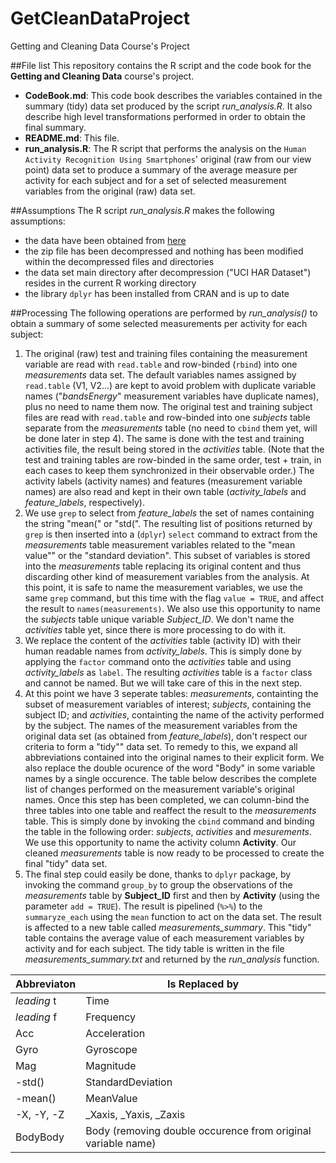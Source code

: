 # GetCleanDataProject
Getting and Cleaning Data Course's Project

##File list
This repository contains the R script and the code book for the **Getting and Cleaning Data** course's project.

+ **CodeBook.md**: This code book describes the variables contained in the summary (tidy) data set produced by the script *run_analysis.R*. It also describe high level transformations performed in order to obtain the final summary.
+ **README.md**: This file.
+ **run_analysis.R**: The R script that performs the analysis on the `Human Activity Recognition Using Smartphones`' original (raw from our view point) data set to produce a summary of the average measure per activity for each subject and for a set of selected measurement variables from the original (raw) data set.

##Assumptions
The R script *run_analysis.R* makes the following assumptions:
+ the data have been obtained from [here](https://d396qusza40orc.cloudfront.net/getdata%2Fprojectfiles%2FUCI%20HAR%20Dataset.zip)
+ the zip file has been decompressed and nothing has been modified within the decompressed files and directories
+ the data set main directory after decompression ("UCI HAR Dataset") resides in the current R working directory
+ the library `dplyr` has been installed from CRAN and is up to date

##Processing 
The following operations are performed by *run_analysis()* to obtain a summary of some selected measurements per activity for each subject:

1. The original (raw) test and training files containing the measurement variable are read with `read.table` and row-binded (`rbind`) into one *measurements* data set. The default variables names assigned by `read.table` (V1, V2...) are kept to avoid problem with duplicate variable names ("*bandsEnergy*" measurement variables have duplicate names), plus no need to name them now. The original test and training subject files are read with `read.table` and row-binded into one *subjects* table separate from the *measurements* table (no need to `cbind` them yet, will be done later in step 4). The same is done with the test and training activities file, the result being stored in the *activities* table. (Note that the test and training tables are row-binded in the same order, test + train, in each cases to keep them synchronized in their observable order.) The activity labels (activity names) and features (measurement variable names) are also read and kept in their own table (*activity_labels* and *feature_labels*, respectively).
2. We use `grep` to select from *feature_labels* the set of names containing the string "mean(" or "std(". The resulting list of positions returned by `grep` is then inserted into a (`dplyr`) `select` command to extract from the *measurements* table measurement variables related to the "mean value"" or the "standard deviation". This subset of variables is stored into the *measurements* table replacing its original content and thus discarding other kind of measurement variables from the analysis. At this point, it is safe to name the measurement variables, we use the same `grep` command, but this time with the flag `value = TRUE`, and affect the result to `names(measurements)`. We also use this opportunity to name the *subjects* table unique variable *Subject_ID*. We don't name the *activities* table yet, since there is more processing to do with it.
3. We replace the content of the *activities* table (activity ID) with their human readable names from *activity_labels*. This is simply done by applying the `factor` command onto the *activities* table and using *activity_labels* as `label`. The resulting *activities* table is a `factor` class and cannot be named. But we will take care of this in the next step.
4. At this point we have 3 seperate tables: *measurements*, containting the subset of measurement variables of interest; *subjects*, containing the subject ID; and *activities*, containting the name of the activity performed by the subject. The names of the measurement variables from the original data set (as obtained from *feature_labels*), don't respect our criteria to form a "tidy"" data set. To remedy to this, we expand all abbreviations contained into the original names to their explicit form. We also replace the double ocurence of the word "Body" in some variable names by a single occurence. The table below describes the complete list of changes performed on the measurement variable's original names. Once this step has been completed, we can column-bind the three tables into one table and reaffect the result to the *measurements* table. This is simply done by invoking the `cbind` command and binding the table in the following order: *subjects*, *activities* and *mesurements*. We use this opportunity to name the activity column **Activity**. Our cleaned *measurements* table is now ready to be processed to create the final "tidy" data set.
5. The final step could easily be done, thanks to `dplyr` package, by invoking the command `group_by` to group the observations of the *measurements* table by **Subject_ID** first and then by **Activity** (using the parameter `add = TRUE`). The result is pipelined (`%>%`) to the `summaryze_each` using the `mean` function to act on the data set. The result is affected to a new table called *measurements_summary*. This "tidy" table contains the average value of each measurement variables by activity and for each subject. The tidy table is written in the file *measurements_summary.txt* and returned by the *run_analysis* function.

Abbreviaton  | Is Replaced by
------------ | -----------------
*leading* t  | Time
*leading* f  | Frequency
Acc          | Acceleration
Gyro         | Gyroscope
Mag          | Magnitude
-std()       | StandardDeviation
-mean()      | MeanValue
-X, -Y, -Z   | _Xaxis, _Yaxis, _Zaxis
BodyBody     | Body (removing double occurence from original variable name)



